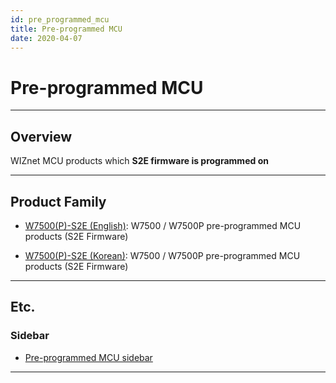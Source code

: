 ```yaml
---
id: pre_programmed_mcu
title: Pre-programmed MCU
date: 2020-04-07
---
```



# Pre-programmed MCU

-----

## Overview

WIZnet MCU products which **S2E firmware is programmed on**

-----

## Product Family

  - [W7500(P)-S2E (English)](W7500P-S2E/W7500(P)-S2E-[EN].md): W7500 / W7500P
    pre-programmed MCU products (S2E Firmware)
    
   - [W7500(P)-S2E (Korean)](W7500P-S2E/W7500(P)-S2E-[EN].md): W7500 / W7500P
    pre-programmed MCU products (S2E Firmware)

-----

## Etc.

### Sidebar

  - [Pre-programmed MCU sidebar](Pre-programmed-MCU/)

-----
